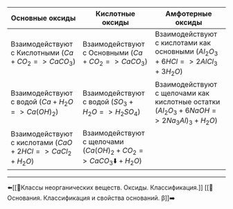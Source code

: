 | Основные оксиды | Кислотные оксиды | Амфотерные оксиды |
| ---- | ---- | ---- |
| Взаимодействуют с Кислотными ($Ca+CO_{2}=>CaCO_{3}$) | Взаимодействуют с Основными ($Ca+CO_{2}=>CaCO_{3}$) | Взаимодействуют с кислотами как основными ($Al_{2}O_{3}+6HCl=>2AlCl_{3}+3H_{2}O$) |
| Взаимодействуют с водой ($Ca+H_{2}O=>Ca(OH)_{2}$) | Взаимодействуют с водой ($SO_{3}+H_{2}O=>H_{2}SO_{4}$) | Взаимодействуют с щелочами как кислотные остатки ($Al_{2}O_{3}+6NaOH=>2Na_{3}Al)_{3}+H_{2}O$) |
| Взаимодействуют с кислотами ($CaO+2HCl=>CaCl_{2}+H_{2}O$) | Взаимодействуют с щелочами ($Ca(OH)_{2} + CO_{2}=>CaCO_{3}⬇️+H_{2}O$) |  |

---
⬅️[[📒Классы неорганических веществ. Оксиды. Классификация.]]
[[📒Основания. Классификация и свойства оснований. β]]➡️